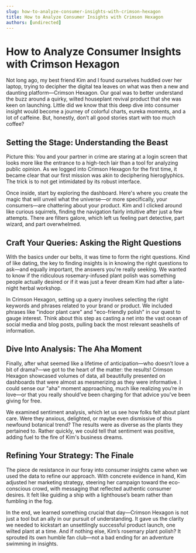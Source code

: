 ```yaml
---
slug: how-to-analyze-consumer-insights-with-crimson-hexagon
title: How to Analyze Consumer Insights with Crimson Hexagon
authors: [undirected]
---
```



# How to Analyze Consumer Insights with Crimson Hexagon

Not long ago, my best friend Kim and I found ourselves huddled over her laptop, trying to decipher the digital tea leaves on what was then a new and daunting platform—Crimson Hexagon. Our goal was to better understand the buzz around a quirky, wilted houseplant revival product that she was keen on launching. Little did we know that this deep dive into consumer insight would become a journey of colorful charts, eureka moments, and a lot of caffeine. But, honestly, don’t all good stories start with too much coffee?

## Setting the Stage: Understanding the Beast 

Picture this: You and your partner in crime are staring at a login screen that looks more like the entrance to a high-tech lair than a tool for analyzing public opinion. As we logged into Crimson Hexagon for the first time, it became clear that our first mission was akin to deciphering hieroglyphics. The trick is to not get intimidated by its robust interface.

Once inside, start by exploring the dashboard. Here's where you create the magic that will unveil what the universe—or more specifically, your consumers—are chattering about your product. Kim and I clicked around like curious squirrels, finding the navigation fairly intuitive after just a few attempts. There are filters galore, which left us feeling part detective, part wizard, and part overwhelmed.

## Craft Your Queries: Asking the Right Questions

With the basics under our belts, it was time to form the right questions. Kind of like dating, the key to finding insights is in knowing the right questions to ask—and equally important, the answers you're really seeking. We wanted to know if the ridiculous rosemary-infused plant polish was something people actually desired or if it was just a fever dream Kim had after a late-night herbal workshop.

In Crimson Hexagon, setting up a query involves selecting the right keywords and phrases related to your brand or product. We included phrases like "indoor plant care" and "eco-friendly polish" in our quest to gauge interest. Think about this step as casting a net into the vast ocean of social media and blog posts, pulling back the most relevant seashells of information.

## Dive Into Analysis: The Aha Moment

Finally, after what seemed like a lifetime of anticipation—who doesn’t love a bit of drama?—we got to the heart of the matter: the results! Crimson Hexagon showcased volumes of data, all beautifully presented on dashboards that were almost as mesmerizing as they were informative. I could sense our "aha" moment approaching, much like realizing you’re in love—or that you really should’ve been charging for that advice you've been giving for free.

We examined sentiment analysis, which let us see how folks felt about plant care. Were they anxious, delighted, or maybe even dismissive of this newfound botanical trend? The results were as diverse as the plants they pertained to. Rather quickly, we could tell that sentiment was positive, adding fuel to the fire of Kim's business dreams.

## Refining Your Strategy: The Finale

The piece de resistance in our foray into consumer insights came when we used the data to refine our approach. With concrete evidence in hand, Kim adjusted her marketing strategy, steering her campaign toward the eco-conscious crowd, with messaging that reflected authentic consumer desires. It felt like guiding a ship with a lighthouse’s beam rather than fumbling in the fog.

In the end, we learned something crucial that day—Crimson Hexagon is not just a tool but an ally in our pursuit of understanding. It gave us the clarity we needed to kickstart an unsettlingly successful product launch, one wilted plant at a time. And if nothing else, Kim’s rosemary plant polish? It sprouted its own humble fan club—not a bad ending for an adventure swimming in insights.
